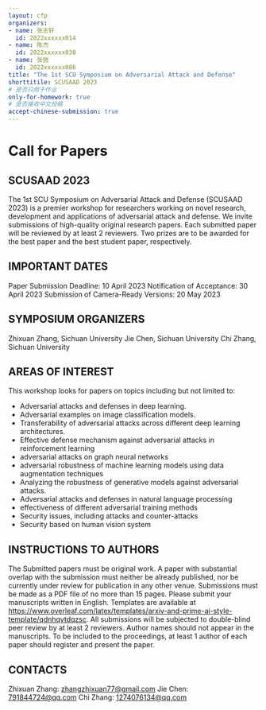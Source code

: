 ```yaml
---
layout: cfp
organizers:
- name: 张志轩
  id: 2022xxxxxx014
- name: 陈杰
  id: 2022xxxxxx038
- name: 张弛
  id: 2022xxxxxx086
title: "The 1st SCU Symposium on Adversarial Attack and Defense"
shorttitile: SCUSAAD 2023
# 是否只用于作业 
only-for-homework: true 
# 是否接收中文投稿
accept-chinese-submission: true
---
```


# Call for Papers
## SCUSAAD 2023

The 1st SCU Symposium on Adversarial Attack and Defense (SCUSAAD 2023) is a premier workshop for researchers working on novel research, development and applications of adversarial attack and defense. We invite submissions of high-quality original research papers. Each submitted paper will be reviewed by at least 2 reviewers. Two prizes are to be awarded for the best paper and the best student paper, respectively. 

## IMPORTANT DATES

Paper Submission Deadline: 10 April 2023 
Notification of Acceptance: 30 April 2023 
Submission of Camera-Ready Versions: 20 May 2023

## SYMPOSIUM ORGANIZERS

Zhixuan Zhang, Sichuan University
Jie Chen, Sichuan University
Chi Zhang, Sichuan University

## AREAS OF INTEREST

This workshop looks for papers on topics including but not limited to:

- Adversarial attacks and defenses in deep learning.
- Adversarial examples on image classification models.
- Transferability of adversarial attacks across different deep learning architectures.
- Effective defense mechanism against adversarial attacks in reinforcement learning
- adversarial attacks on graph neural networks
- adversarial robustness of machine learning models using data augmentation techniques
- Analyzing the robustness of generative models against adversarial attacks.
- Adversarial attacks and defenses in natural language processing
- effectiveness of different adversarial training methods
- Security issues, including attacks and counter-attacks
- Security based on human vision system


## INSTRUCTIONS TO AUTHORS

The Submitted papers must be original work. A paper with substantial overlap with the submission must neither be already published, nor be currently under review for publication in any other venue. Submissions must be made as a PDF file of no more than 15 pages. Please submit your manuscripts written in English. Templates are available at https://www.overleaf.com/latex/templates/arxiv-and-prime-ai-style-template/qdnhqytdqzsc. All submissions will be subjected to double-blind peer review by at least 2 reviewers. Author names should not appear in the manuscripts. To be included to the proceedings, at least 1 author of each paper should register and present the paper. 

## CONTACTS 

Zhixuan Zhang: zhangzhixuan77@gmail.com Jie Chen: 791844724@qq.com
Chi Zhang: 1274076134@qq.com




